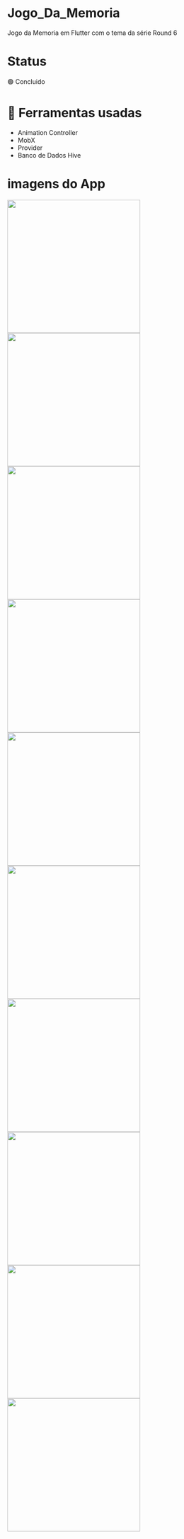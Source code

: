 # Jogo_Da_Memoria
 Jogo da Memoria em Flutter com o tema da série Round 6
 
# Status
 🟢 Concluido
 
 # 🔨 Ferramentas usadas
<ul>
	<li> Animation Controller </li>
 <li> MobX </li>
 <li> Provider </li>
 <li> Banco de Dados Hive</li>
</ul>

# imagens do App
<div>
 <img  src="jogo_da_memoria/imgGitHub/1.png" width="300px"/>
  <img  src="jogo_da_memoria/imgGitHub/2.png" width="300px"/>
  <img  src="jogo_da_memoria/imgGitHub/3.png" width="300px"/>
  <img  src="jogo_da_memoria/imgGitHub/4.png" width="300px"/>
  <img  src="jogo_da_memoria/imgGitHub/5.png" width="300px"/>
  <img  src="jogo_da_memoria/imgGitHub/6.png" width="300px"/>
  <img  src="jogo_da_memoria/imgGitHub/7.png" width="300px"/>
  <img  src="jogo_da_memoria/imgGitHub/8.png" width="300px"/>
  <img  src="jogo_da_memoria/imgGitHub/9.png" width="300px"/>
  <img  src="jogo_da_memoria/imgGitHub/10.png" width="300px"/>
</div>
